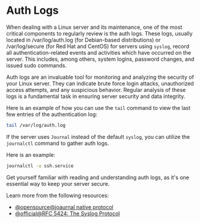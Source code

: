 # Auth Logs 

When dealing with a Linux server and its maintenance, one of the most critical components to regularly review is the auth logs. These logs, usually located in /var/log/auth.log (for Debian-based distributions) or /var/log/secure (for Red Hat and CentOS) for servers using `syslog`, record all authentication-related events and activities which have occurred on the server. This includes, among others, system logins, password changes, and issued sudo commands. 

Auth logs are an invaluable tool for monitoring and analyzing the security of your Linux server. They can indicate brute force login attacks, unauthorized access attempts, and any suspicious behavior. Regular analysis of these logs is a fundamental task in ensuring server security and data integrity.

Here is an example of how you can use the `tail` command to view the last few entries of the authentication log:

```bash
tail /var/log/auth.log
```

If the server uses `Journal` instead of the default `syslog`, you can utilize the `journalctl` command to gather auth logs.

Here is an example:

```bash
journalctl -u ssh.service
```

Get yourself familiar with reading and understanding auth logs, as it's one essential way to keep your server secure.

Learn more from the following resources:

- [@opensource@joaurnal native protocol](https://systemd.io/JOURNAL_NATIVE_PROTOCOL/)
- [@official@RFC 5424: The Syslog Protocol](https://datatracker.ietf.org/doc/html/rfc5424)
